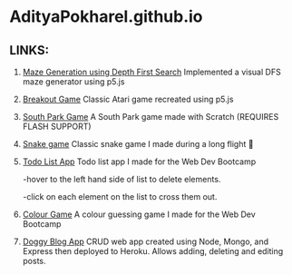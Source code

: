 # AdityaPokharel.github.io

## LINKS:

1. [Maze Generation using Depth First Search](https://adityapokharel.github.io/p5/maze-generator)
      Implemented a visual DFS maze generator using p5.js
    
2. [Breakout Game](https://adityapokharel.github.io/p5/breakout)
    Classic Atari game recreated using p5.js
    
3. [South Park Game](https://scratch.mit.edu/projects/163703719/)
    A South Park game made with Scratch (REQUIRES FLASH SUPPORT)   

4. [Snake game](https://adityapokharel.github.io/p5/snake/)
    Classic snake game I made during a long flight 👾
    
5. [Todo List App](https://adityapokharel.github.io/p5/todoListProject/)
    Todo list app I made for the Web Dev Bootcamp 
    
    -hover to the left hand side of list to delete elements.
    
    -click on each element on the list to cross them out.
    
6. [Colour Game](https://adityapokharel.github.io/p5/ColorGame/)
    A colour guessing game I made for the Web Dev Bootcamp
    
7. [Doggy Blog App](https://doggyblog.herokuapp.com/blogs)
    CRUD web app created using Node, Mongo, and Express then deployed to Heroku.
    Allows adding, deleting and editing posts.
